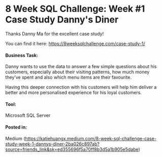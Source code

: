 # 8 Week SQL Challenge: Week #1 Case Study Danny's Diner

Thanks Danny Ma for the excellent case study! 

You can find it here: https://8weeksqlchallenge.com/case-study-1/

#### Business Task:
Danny wants to use the data to answer a few simple questions about his customers, especially about their visiting patterns, how much money they’ve spent and also which menu items are their favourite. 

Having this deeper connection with his customers will help him deliver a better and more personalised experience for his loyal customers.

#### Tool:
Microsoft SQL Server

#### Posted in:

Medium (https://katiehuangx.medium.com/8-week-sql-challenge-case-study-week-1-dannys-diner-2ba026c897ab?source=friends_link&sk=ed355696f5a70ff8b3d5a1b905e5dabe)

